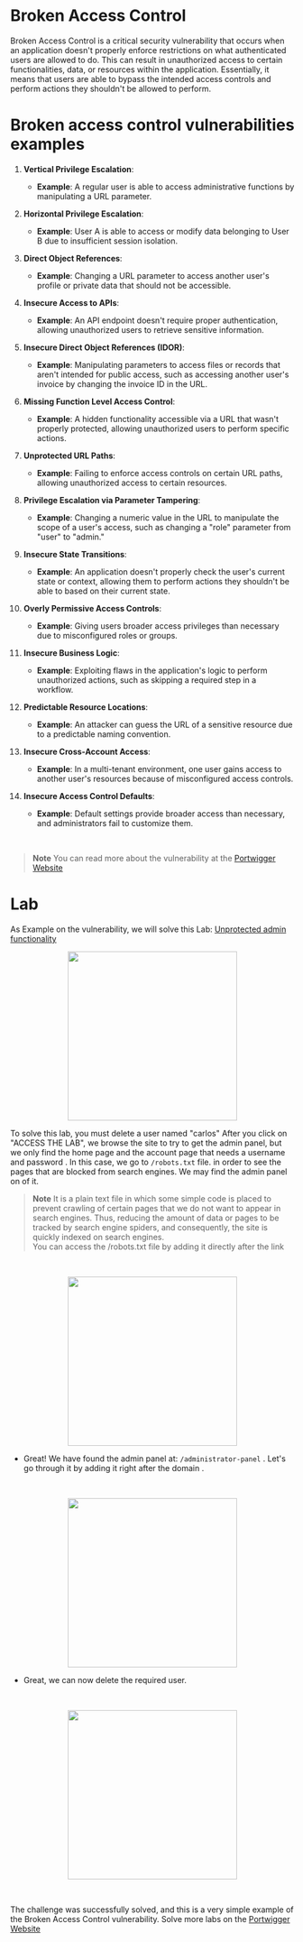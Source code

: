 # Broken Access Control

Broken Access Control is a critical security vulnerability that occurs when an application doesn't properly enforce restrictions on what authenticated users are allowed to do. This can result in unauthorized access to certain functionalities, data, or resources within the application. Essentially, it means that users are able to bypass the intended access controls and perform actions they shouldn't be allowed to perform.



#  Broken access control vulnerabilities examples

1. **Vertical Privilege Escalation**:
   - **Example**: A regular user is able to access administrative functions by manipulating a URL parameter.

2. **Horizontal Privilege Escalation**:
   - **Example**: User A is able to access or modify data belonging to User B due to insufficient session isolation.

3. **Direct Object References**:
   - **Example**: Changing a URL parameter to access another user's profile or private data that should not be accessible.

4. **Insecure Access to APIs**:
   - **Example**: An API endpoint doesn't require proper authentication, allowing unauthorized users to retrieve sensitive information.

5. **Insecure Direct Object References (IDOR)**:
   - **Example**: Manipulating parameters to access files or records that aren't intended for public access, such as accessing another user's invoice by changing the invoice ID in the URL.

6. **Missing Function Level Access Control**:
   - **Example**: A hidden functionality accessible via a URL that wasn't properly protected, allowing unauthorized users to perform specific actions.

7. **Unprotected URL Paths**:
   - **Example**: Failing to enforce access controls on certain URL paths, allowing unauthorized access to certain resources.

8. **Privilege Escalation via Parameter Tampering**:
   - **Example**: Changing a numeric value in the URL to manipulate the scope of a user's access, such as changing a "role" parameter from "user" to "admin."

9. **Insecure State Transitions**:
   - **Example**: An application doesn't properly check the user's current state or context, allowing them to perform actions they shouldn't be able to based on their current state.

10. **Overly Permissive Access Controls**:
    - **Example**: Giving users broader access privileges than necessary due to misconfigured roles or groups.

11. **Insecure Business Logic**:
    - **Example**: Exploiting flaws in the application's logic to perform unauthorized actions, such as skipping a required step in a workflow.

12. **Predictable Resource Locations**:
    - **Example**: An attacker can guess the URL of a sensitive resource due to a predictable naming convention.

13. **Insecure Cross-Account Access**:
    - **Example**: In a multi-tenant environment, one user gains access to another user's resources because of misconfigured access controls.

14. **Insecure Access Control Defaults**:
    - **Example**: Default settings provide broader access than necessary, and administrators fail to customize them.

<br/>

> **Note**
You can read more about the vulnerability at the [Portwigger Website](https://portswigger.net/web-security/access-control#:~:text=Broken%20access%20control%20vulnerabilities%20exist,to%20be%20able%20to%20access.)

# Lab

As Example on the vulnerability, we will solve this Lab: [Unprotected admin functionality](https://portswigger.net/web-security/access-control/lab-unprotected-admin-functionality)

<p align="center">
<img src="https://blogger.googleusercontent.com/img/b/R29vZ2xl/AVvXsEg5q8LF-tEDDk5tryh5jiI-w-zDLzJzgcgN1v5vqlarTAKh5jiwctaLl7quBCvbRAEOzsDNhuk9_ytOIBtGr1ABKL6YPKbhusNVLwObYAT6v6jMpFy93vPzR38I-D8iEOE3jXs6q2YzjFLk7a2ObSdRMrGLdUqKU1z57UX55EJHYNAve8Ftu1Oiz9uDyBY/s1382/1.PNG" alt="" height="300" >
</p>

To solve this lab, you must delete a user named "carlos"
After you click on "ACCESS THE LAB", we browse the site to try to get the admin panel, but we only find the home page and the account page that needs a username and password .
In this case, we go to ``/robots.txt`` file. in order to see the pages that are blocked from search engines. We may find the admin panel on of it. <br>
> **Note**
 It is a plain text file in which some simple code is placed to prevent crawling of certain pages that we do not want to appear in search engines. Thus, reducing the amount of data or pages to be tracked by search engine spiders, and consequently, the site is quickly indexed on search engines. <br/> You can access the /robots.txt file by adding it directly after the link

<br/>

 <p align="center">
<img src="https://blogger.googleusercontent.com/img/b/R29vZ2xl/AVvXsEgEC4MNA3rqBjmd8FIgk57bowXFjq0IKN0RSnJt3Ce-Nx81pY3NPbljalZPCOzyW0N7yOH_Yx5imwj_OP6bEEb1TaeuxRHaJdzAIgLr8m-YPULmvgZWG4joCV0f6sLJT9ziwOgseWDiCy2KEqfn1C59le2U7FxD-uKq0SqVqLnuZmmQX4LGzzJIEoCZOAc/s1302/2.PNG" alt="" height="300" >
</p>

+ Great! We have found the admin panel at: ``/administrator-panel`` . Let's go through it by adding it right after the domain .

<br/>

 <p align="center">
<img src="https://blogger.googleusercontent.com/img/b/R29vZ2xl/AVvXsEg6Fob-MzuUc8m7_HpbjPdKu0BW9ZTBZYBKYn6bY9F_5rAsFLs8EXvyHr-Vc7Js07ZkdAEMC9ZkfJbRVmJCYaRQvmKs9IRb4tahUrk1ggzgjwzAbDobYCp6cdExG35IIt78Hz9lvBxsliM23sXXt3mRnXXixAUsMp3ncK434yY7sC_xj7cwWSORngd7peA/s1431/3.PNG" alt="" height="300" >
</p>

+ Great, we can now delete the required user.

 <br/>
 
 <p align="center">
<img src="https://blogger.googleusercontent.com/img/b/R29vZ2xl/AVvXsEjwa0sWDqDHwj1jvhwlu6AMzVYFRK904lMaJEGYthGZ7xRevJhCYwLTO2ZfgjPVysj0cLjyqd4mE7VPvqLdhXeRvRPilw6Vyqw37W4anG3uhX4hPLJjali1jDGhdha717UjAzSUrO6UBqJaKHlYuiKglIkXRAY4a7I6gc8zarS1s6D3AYiRL5EuUYk9U8w/s1670/4.PNG" alt="" height="300" >
</p>

 <br/>

The challenge was successfully solved, and this is a very simple example of the Broken Access Control vulnerability. Solve more labs on the [Portwigger Website](https://portswigger.net/web-security/all-labs#access-control-vulnerabilities)










































